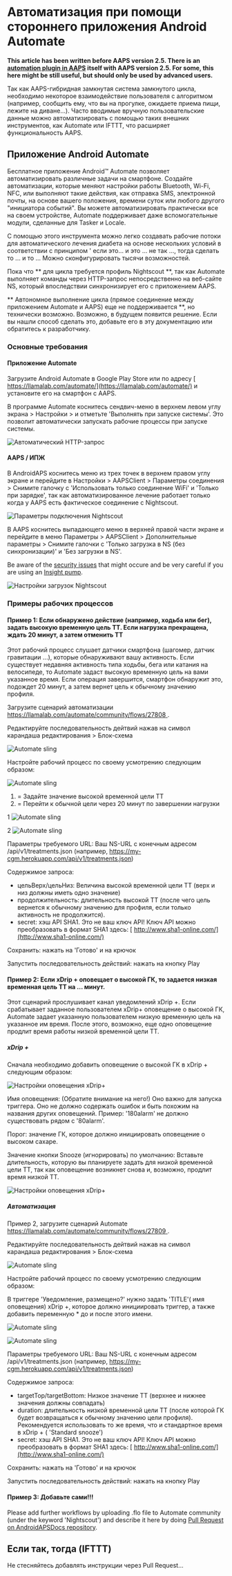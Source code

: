# Автоматизация при помощи стороннего приложения Android Automate

**This article has been written before AAPS version 2.5. There is an [automation plugin in AAPS](../DailyLifeWithAaps/Automations.md) itself with AAPS version 2.5. For some, this here might be still useful, but should only be used by advanced users.**

Так как AAPS-гибридная замкнутая система замкнутого цикла, необходимо некоторое взаимодействие пользователя с алгоритмом (например, сообщить ему, что вы на прогулке, ожидаете приема пищи, лежите на диване...). Часто вводимые вручную пользовательские данные можно автоматизировать с помощью таких внешних инструментов, как Automate или IFTTT, что расширяет функциональность AAPS.

## Приложение Android Automate

Бесплатное приложение Android™ Automate позволяет автоматизировать различные задачи на смартфоне. Создайте автоматизации, которые меняют настройки работы Bluetooth, Wi-Fi, NFC, или выполняют такие действия, как отправка SMS, электронной почты, на основе вашего положения, времени суток или любого другого "инициатора событий". Вы можете автоматизировать практически все на своем устройстве, Automate поддерживает даже вспомогательные модули, сделанные для Tasker и Locale.

С помощью этого инструмента можно легко создавать рабочие потоки для автоматического лечения диабета на основе нескольких условий в соответствии с принципом ' если это... и это ... не так ..., тогда сделать то ... и то ... Можно сконфигурировать тысячи возможностей.

Пока что ** для цикла требуется профиль Nightscout **, так как Automate выполняет команды через HTTP-запрос непосредственно на веб-сайте NS, который впоследствии синхронизирует его с приложением AAPS.

** Автономное выполнение цикла (прямое соединение между приложением Automate и AAPS) еще не поддерживается **, но технически возможно. Возможно, в будущем появится решение. Если вы нашли способ сделать это, добавьте его в эту документацию или обратитесь к разработчику.

### Основные требования

#### Приложение Automate

Загрузите Android Automate в Google Play Store или по адресу [ https://llamalab.com/automate/](https://llamalab.com/automate/) и установите его на смартфон с AAPS.

В программе Automate коснитесь сендвич-меню в верхнем левом углу экрана > Настройки > и отметьте 'Выполнять при запуске системы'. Это позволит автоматически запускать рабочие процессы при запуске системы.

![Автоматический HTTP-запрос](../images/automate-app2.png)

#### AAPS / ИПЖ

В AndroidAPS коснитесь меню из трех точек в верхнем правом углу экране и перейдите в Настройки > AAPSClient > Параметры соединения > Снимите галочку с 'Использовать только соединение WiFi' и 'Только при зарядке', так как автоматизированное лечение работает только когда у AAPS есть фактическое соединение с Nightscout.

![Параметры подключения Nightscout](../images/automate-aaps1.jpg)

В AAPS коснитесь выпадающего меню в верхней правой части экране и перейдите в меню Параметры > AAPSClient > Дополнительные параметры > Снимите галочки с 'Только загрузка в NS (без синхронизации)' и 'Без загрузки в NS'.

Be aware of the [security issues](../SettingUpAaps/Nightscout.md#security-considerations) that might occure and be very careful if you are using an [Insight pump](../CompatiblePumps/Accu-Chek-Insight-Pump.md#settings-in-aaps).

![Настройки загрузок Nightscout](../images/automate-aaps2.jpg)

### Примеры рабочих процессов

#### Пример 1: Если обнаружено действие (например, ходьба или бег), задать высокую временную цель TT. Если нагрузка прекращена, ждать 20 минут, а затем отменить TT

Этот рабочий процесс слушает датчики смартфона (шагомер, датчик гравитации ...), которые обнаруживают вашу активность. Если существует недавняя активность типа ходьбы, бега или катания на велосипеде, то Automate задаст высокую временную цель на вами указанное время. Если операция завершится, смартфон обнаружит это, подождет 20 минут, а затем вернет цель к обычному значению профиля.

Загрузите сценарий автоматизации [ https://llamalab.com/automate/community/flows/27808 ](https://llamalab.com/automate/community/flows/27808).

Редактируйте последовательность дейтвий нажав на символ карандаша редактирования > Блок-схема

![Automate sling](../images/automate-app3.png)

Настройте рабочий процесс по своему усмотрению следующим образом:

![Automate sling](../images/automate-app6.png)

1. = Задайте значение высокой временной цели TT
2. = Перейти к обычной цели через 20 минут по завершении нагрузки

1 ![Automate sling](../images/automate-app1.png)

2 ![Automate sling](../images/automate-app5.png)

Параметры требуемого URL: Ваш NS-URL с конечным адресом /api/v1/treatments.json (например, https://my-cgm.herokuapp.com/api/v1/treatments.json)

Содержимое запроса:

* цельВерх/цельНиз: Величина высокой временной цели TT (верх и низ должны иметь одно значение)
* продолжительность: длительность высокой TT (после чего цель вернется к обычному значению для профиля, если только активность не продолжится). 
* secret: хэш API SHA1. Это не ваш ключ API! Ключ API можно преобразовать в формат SHA1 здесь: [ http://www.sha1-online.com/](http://www.sha1-online.com/)

Сохранить: нажать на 'Готово' и на крючок

Запустить последовательность действий: нажать на кнопку Play

#### Пример 2: Если xDrip + оповещает о высокой ГК, то задается низкая временная цель TT на ... минут.

Этот сценарий прослушивает канал уведомлений xDrip +. Если срабатывает заданное пользователем xDrip+ оповещение о высокой ГК, Automate задает указанную пользователем низкую временную цель на указанное им время. После этого, возможно, еще одно оповещение продлит время работы низкой временной цели TT.

##### xDrip +

Сначала необходимо добавить оповещение о высокой ГК в xDrip + следующим образом:

![Настройки оповещения xDrip+](../images/automate-xdrip1.png)

Имя оповещения: (Обратите внимание на него!) Оно важно для запуска триггера. Оно не должно содержать ошибок и быть похожим на названия других оповещений. Пример: '180alarm' не должно существовать рядом с '80alarm'.

Порог: значение ГК, которое должно инициировать оповещение о высоком сахаре.

Значение кнопки Snooze (игнорировать) по умолчанию: Вставьте длительность, которую вы планируете задать для низкой временной цели TT, так как оповещение возникнет снова и, возможно, продлит время низкой TT.

![Настройки оповещения xDrip+](../images/automate-xdrip2.png)

##### Автоматизация

Пример 2, загрузите сценарий Automate [ https://llamalab.com/automate/community/flows/27809 ](https://llamalab.com/automate/community/flows/27809).

Редактируйте последовательность дейтвий нажав на символ карандаша редактирования > Блок-схема

![Automate sling](../images/automate-app3.png)

Настройте рабочий процесс по своему усмотрению следующим образом:

В триггере 'Уведомление, размещено?' нужно задать 'TITLE'( имя оповещения) xDrip +, которое должно инициировать триггер, а также добавить переменную * до и после этого имени.

![Automate sling](../images/automate-app7.png)

![Automate sling](../images/automate-app4.png)

Параметры требуемого URL: Ваш NS-URL с конечным адресом /api/v1/treatments.json (например, https://my-cgm.herokuapp.com/api/v1/treatments.json)

Содержимое запроса:

* targetTop/targetBottom: Низкое значение TT (верхнее и нижнее значения должны совпадать)
* duration: длительность низкой временной цели TT (после которой ГК будет возвращаться к обычному значению цели профиля). Рекомендуется использовать то же время, что и стандартное время в xDrip + ( 'Standard snooze')
* secret: хэш API SHA1. Это не ваш ключ API! Ключ API можно преобразовать в формат SHA1 здесь: [ http://www.sha1-online.com/](http://www.sha1-online.com/)

Сохранить: нажать на 'Готово' и на крючок

Запустить последовательность действий: нажать на кнопку Play

#### Пример 3: Добавьте сами!!!

Please add further workflows by uploading .flo file to Automate community (under the keyword 'Nightscout') and describe it here by doing [Pull Request on AndroidAPSDocs repository](../SupportingAaps/HowToEditTheDocs.md).

## Если так, тогда (IFTTT)

Не стесняйтесь добавлять инструкции через Pull Request...